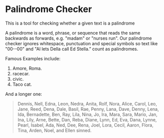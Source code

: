 # Palindrome Checker

This is a tool for checking whether a given text is a palindrome

A palindrome is a word, phrase, or sequence that reads the same backwards as forwards, e.g. "madam" or "nurses run". Our palindrome checker ignores whitespace, punctuation and special symbols so text like "00--00" and "Al lets Della call Ed Stella.” count as palindromes.

Famous Examples include:

1. Amore, Roma.
2. racecar.
3. civic.
4. Taco cat.

And a longer one:
> Dennis, Nell, Edna, Leon, Nedra, Anita, Rolf, Nora, Alice, Carol, Leo, Jane, Reed, Dena, Dale, Basil, Rae, Penny, Lana, Dave, Denny, Lena, Ida, Bernadette, Ben, Ray, Lila, Nina, Jo, Ira, Mara, Sara, Mario, Jan, Ina, Lily, Arne, Bette, Dan, Reba, Diane, Lynn, Ed, Eva, Dana, Lynne, Pearl, Isabel, Ada, Ned, Dee, Rena, Joel, Lora, Cecil, Aaron, Flora, Tina, Arden, Noel, and Ellen sinned.
